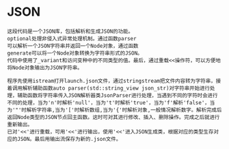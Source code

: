# JSON
    这段代码是一个JSON库，包括解析和生成JSON的功能。
    optional处理非侵入式异常处理机制。通过函数parser
    可以解析一个JSON字符串并返回一个Node对象，通过函数
    generate可以将一个Node对象转换为字符串形式的JSON。
    代码中使用了_variant和访问变种中的不同类型的值。最后，通过重载<<操作符，可以方便地将Node对象输出为JSON字符串。

    程序先使用istream打开launch.json文件，通过stringstream把文件内容转为字符串，接着调用解析辅助函数auto parser(std::string_view json_str)对字符串开始进行处理，辅助函数将字符串传入JSON解析器类JsonParser进行处理，当遇到不同的字符时会进行不同的处理，当为'n'时解析'null'，当为't'时解析'true'，当为'f'解析'false'，当为'"'时解析字符串,当为'['时解析数组,当为'{'时解析对象,一般情况解析数字。解析完成后返回Node类型的JSON节点回主函数。这时可对其进行修改、插入、删除操作。完成之后就进行重新输出。
    已对'<<'进行重载，可用'<<'进行输出，使用'<<'进入JSON生成类，根据对应的类型生存对应的JSON。最后用输出流保存为新的.json文件。

